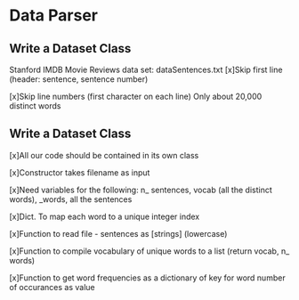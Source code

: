 # Data Parser
## Write a Dataset Class
Stanford IMDB Movie Reviews data set: dataSentences.txt
[x]Skip first line (header: sentence, sentence number)

[x]Skip line numbers (first character on each line)
Only about 20,000 distinct words
## Write a Dataset Class
[x]All our code should be contained in its own class

[x]Constructor takes filename as input

[x]Need variables for the following: n_ sentences, vocab (all the distinct words), _words, all the sentences

[x]Dict. To map each word to a unique integer index

[x]Function to read file - sentences as [strings] (lowercase)

[x]Function to compile vocabulary of unique words to a list (return vocab, n_ words)

[x]Function to get word frequencies as a dictionary of key for word number of occurances as value